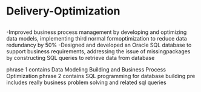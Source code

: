 # Delivery-Optimization
##
-Improved business process management by developing and optimizing data models, implementing third normal formoptimization to reduce data redundancy by 50%
-Designed and developed an Oracle SQL database to support business requirements, addressing the issue of missingpackages by constructing SQL queries to retrieve data from database

phrase 1 contains Data Modeling Building and Business Process Optimization
phrase 2 contains SQL programming for database building
pre includes really business problem solving and related sql queries
